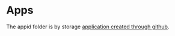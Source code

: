 # Apps
The appid folder is by storage [application created through github](https://github.com/settings/developers).

